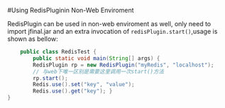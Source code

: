#Using RedisPluginin Non-Web Enviroment

RedisPlugin can be used in non-web enviroment as well, only need to import jfinal.jar and an extra invocation of `redisPlugin.start()`,usage is shown as bellow:


```java
    public class RedisTest {
        public static void main(String[] args) {
        RedisPlugin rp = new RedisPlugin("myRedis", "localhost");
        // 与web下唯一区别是需要这里调用一次start()方法
        rp.start();
        Redis.use().set("key", "value");
        Redis.use().get("key"); }
}
```
